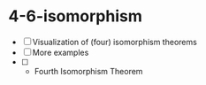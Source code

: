 # 4-6-isomorphism

- [ ] Visualization of (four) isomorphism theorems
- [ ] More examples
- [ ] + Fourth Isomorphism Theorem

